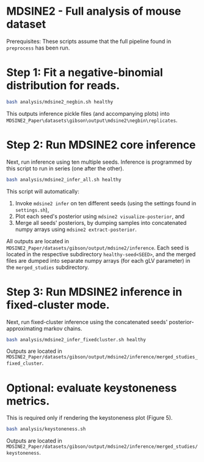 # MDSINE2 - Full analysis of mouse dataset

Prerequisites: These scripts assume that the full pipeline found in `preprocess` has been run.

# Step 1: Fit a negative-binomial distribution for reads.

```bash
bash analysis/mdsine2_negbin.sh healthy
```

This outputs inference pickle files (and accompanying plots) into
`MDSINE2_Paper\datasets\gibson\output\mdsine2\negbin\replicates`.


# Step 2: Run MDSINE2 core inference

Next, run inference using ten multiple seeds. 
Inference is programmed by this script to run in series (one after the other).

```bash
bash analysis/mdsine2_infer_all.sh healthy
```

This script will automatically:
1. Invoke `mdsine2 infer` on ten different seeds (using the settings found in `settings.sh`),
2. Plot each seed's posterior using `mdsine2 visualize-posterior`, and
3. Merge all seeds' posteriors, by dumping samples into concatenated numpy arrays using `mdsine2 extract-posterior`.

All outputs are located in `MDSINE2_Paper/datasets/gibson/output/mdsine2/inference`.
Each seed is located in the respective subdirectory `healthy-seed<SEED>`,
and the merged files are dumped into separate numpy arrays (for each gLV parameter) 
in the `merged_studies` subdirectory.

# Step 3: Run MDSINE2 inference in fixed-cluster mode.

Next, run fixed-cluster inference using the concatenated seeds' posterior-approximating markov chains.

```bash
bash analysis/mdsine2_infer_fixedcluster.sh healthy
```

Outputs are located in `MDSINE2_Paper/datasets/gibson/output/mdsine2/inference/merged_studies_fixed_cluster`.

# Optional: evaluate keystoneness metrics.

This is required only if rendering the keystoneness plot (Figure 5).

```bash
bash analysis/keystoneness.sh
```

Outputs are located in `MDSINE2_Paper/datasets/gibson/output/mdsine2/inference/merged_studies/keystoneness`.
